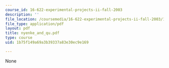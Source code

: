 ```yaml
---
course_id: 16-622-experimental-projects-ii-fall-2003
description: ''
file_location: /coursemedia/16-622-experimental-projects-ii-fall-2003/1b75f149a69a3b39337a83e30ec9e169_nyenke_and_qu.pdf
file_type: application/pdf
layout: pdf
title: nyenke_and_qu.pdf
type: course
uid: 1b75f149a69a3b39337a83e30ec9e169

---
```

None